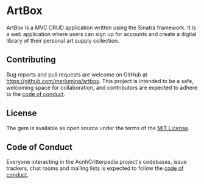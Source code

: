# ArtBox

ArtBox is a MVC CRUD application written using the Sinatra framework. It is a web application where users can sign up for accounts and create a digital library of their personal art supply collection.

## Contributing

Bug reports and pull requests are welcome on GitHub at https://github.com/merlumina/artbox. This project is intended to be a safe, welcoming space for collaboration, and contributors are expected to adhere to the [code of conduct](https://github.com/merlumina/artbox/blob/master/CODE_OF_CONDUCT.md).

## License

The gem is available as open source under the terms of the [MIT License](https://opensource.org/licenses/MIT).

## Code of Conduct

Everyone interacting in the AcnhCritterpedia project's codebases, issue trackers, chat rooms and mailing lists is expected to follow the [code of conduct](https://github.com/merlumina/artbox/blob/master/CODE_OF_CONDUCT.md).
